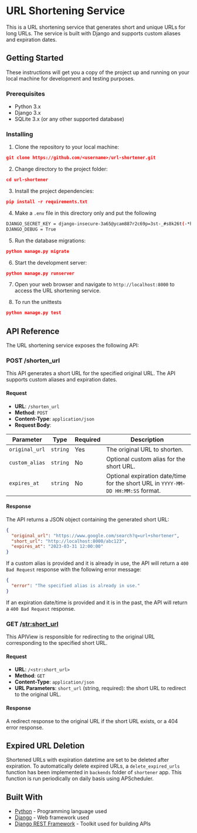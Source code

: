 # URL Shortening Service

This is a URL shortening service that generates short and unique URLs for long URLs. The service is built with Django and supports custom aliases and expiration dates.

## Getting Started

These instructions will get you a copy of the project up and running on your local machine for development and testing purposes.

### Prerequisites

- Python 3.x
- Django 3.x
- SQLite 3.x (or any other supported database)

### Installing

1. Clone the repository to your local machine:

```json
git clone https://github.com/<username>/url-shortener.git
```

2. Change directory to the project folder:

```json
cd url-shortener

```

3. Install the project dependencies:

```json
pip install -r requirements.txt

```

4. Make a `.env` file in this directory only and put the following

```bash
DJANGO_SECRET_KEY = django-insecure-3a65@ycam887r2c69p=3st-_#s8k26t(-*h8@4ic_f1qo1*ow6
DJANGO_DEBUG = True
```

5. Run the database migrations:

```json
python manage.py migrate

```

6. Start the development server:

```json
python manage.py runserver
```

7. Open your web browser and navigate to `http://localhost:8000` to access the URL shortening service.

8. To run the unittests

```json
python manage.py test
```

## API Reference

The URL shortening service exposes the following API:

### POST /shorten_url

This API generates a short URL for the specified original URL. The API supports custom aliases and expiration dates.

#### Request

- **URL**: `/shorten_url`
- **Method**: `POST`
- **Content-Type**: `application/json`
- **Request Body**:

| Parameter      | Type     | Required | Description                                                                      |
| -------------- | -------- | -------- | -------------------------------------------------------------------------------- |
| `original_url` | `string` | Yes      | The original URL to shorten.                                                     |
| `custom_alias` | `string` | No       | Optional custom alias for the short URL.                                         |
| `expires_at`   | `string` | No       | Optional expiration date/time for the short URL in `YYYY-MM-DD HH:MM:SS` format. |

#### Response

The API returns a JSON object containing the generated short URL:

```json
{
  "original_url": "https://www.google.com/search?q=url+shortener",
  "short_url": "http://localhost:8000/abc123",
  "expires_at": "2023-03-31 12:00:00"
}
```

If a custom alias is provided and it is already in use, the API will return a `400 Bad Request` response with the following error message:

```json
{
  "error": "The specified alias is already in use."
}
```

If an expiration date/time is provided and it is in the past, the API will return a `400 Bad Request` response.

### GET /<str:short_url>

This APIView is responsible for redirecting to the original URL corresponding to the specified short URL.

#### Request

- **URL**: `/<str:short_url>`
- **Method**: `GET`
- **Content-Type**: `application/json`
- **URL Parameters**: `short_url` (string, required): the short URL to redirect to the original URL.

#### Response

A redirect response to the original URL if the short URL exists, or a 404 error response.

## Expired URL Deletion

Shortened URLs with expiration datetime are set to be deleted after expiration. To automatically delete expired URLs, a `delete_expired_urls` function has been implemented in `backends` folder of `shortener` app. This function is run periodically on daily basis using APScheduler.

## Built With

- [Python](https://www.python.org/) - Programming language used
- [Django](https://www.djangoproject.com/) - Web framework used
- [Django REST Framework](https://www.django-rest-framework.org/) - Toolkit used for building APIs
